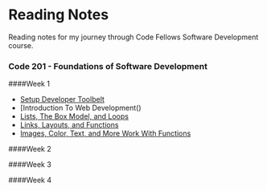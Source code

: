 # Reading Notes
Reading notes for my journey through Code Fellows Software Development course.

### Code 201 - Foundations of Software Development

####Week 1
- [Setup Developer Toolbelt]()
- [Introduction To Web Development()
- [Lists, The Box Model, and Loops]()
- [Links, Layouts, and Functions]()
- [Images, Color, Text, and More Work With Functions]()

####Week 2


####Week 3



####Week 4


